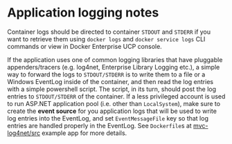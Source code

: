 # Application logging notes

Container logs should be directed to container `STDOUT` and `STDERR` if you want to retrieve them using `docker logs` and `docker service logs` CLI commands or view in Docker Enterprise UCP console.

If the application uses one of common logging libraries that have pluggable appenders/tracers (e.g. log4net, Enterprise Library Logging etc.), a simple way to forward the logs to `STDOUT/STDERR` is to write them to a file or a Windows EventLog inside of the container, and then read the log entries with a simple powershell script. The script, in its turn, should post the log entries to `STDOUT/STDERR` of the container.
If a less privileged account is used to run ASP.NET application pool (i.e. other than `LocalSystem`), make sure to create the **event source** for you application logs that will be used to write log entries into the EventLog, and set `EventMessageFile` key so that log entries are handled properly in the EventLog.
See `Dockerfile`s at [mvc-log4net/src](./mvc-log4net/src/) example app for more details.
